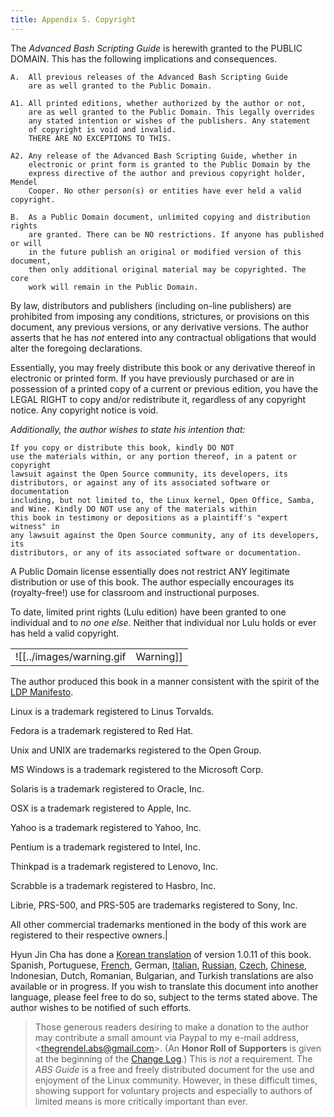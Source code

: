 ```yaml
---
title: Appendix S. Copyright
---
```



The _Advanced Bash Scripting Guide_ is herewith granted to the PUBLIC DOMAIN. This has the following implications and consequences.

```
A.  All previous releases of the Advanced Bash Scripting Guide
    are as well granted to the Public Domain.

A1. All printed editions, whether authorized by the author or not,
    are as well granted to the Public Domain. This legally overrides
    any stated intention or wishes of the publishers. Any statement
    of copyright is void and invalid.
    THERE ARE NO EXCEPTIONS TO THIS.

A2. Any release of the Advanced Bash Scripting Guide, whether in
    electronic or print form is granted to the Public Domain by the
    express directive of the author and previous copyright holder, Mendel
    Cooper. No other person(s) or entities have ever held a valid copyright.

B.  As a Public Domain document, unlimited copying and distribution rights
    are granted. There can be NO restrictions. If anyone has published or will
    in the future publish an original or modified version of this document,
    then only additional original material may be copyrighted. The core
    work will remain in the Public Domain.
```

By law, distributors and publishers (including on-line publishers) are prohibited from imposing any conditions, strictures, or provisions on this document, any previous versions, or any derivative versions. The author asserts that he has _not_ entered into any contractual obligations that would alter the foregoing declarations.

Essentially, you may freely distribute this book or any derivative thereof in electronic or printed form. If you have previously purchased or are in possession of a printed copy of a current or previous edition, you have the LEGAL RIGHT to copy and/or redistribute it, regardless of any copyright notice. Any copyright notice is void.

_Additionally, the author wishes to state his intention that:_

```
If you copy or distribute this book, kindly DO NOT
use the materials within, or any portion thereof, in a patent or copyright
lawsuit against the Open Source community, its developers, its
distributors, or against any of its associated software or documentation
including, but not limited to, the Linux kernel, Open Office, Samba,
and Wine. Kindly DO NOT use any of the materials within
this book in testimony or depositions as a plaintiff's "expert witness" in
any lawsuit against the Open Source community, any of its developers, its
distributors, or any of its associated software or documentation.
```

A Public Domain license essentially does not restrict ANY legitimate distribution or use of this book. The author especially encourages its (royalty-free!) use for classroom and instructional purposes.

To date, limited print rights (Lulu edition) have been granted to one individual and to _no one else_. Neither that individual nor Lulu holds or ever has held a valid copyright.

|   |   |
|---|---|
|![[../images/warning.gif|Warning]]|It has come to the attention of the author that _unauthorized_ electronic and print editions of this book are being sold commercially on itunes®, _amazon.com_ and elsewhere. These are illegal and pirated editions produced without the author's permission, and readers of this book are strongly urged not to purchase them. In fact, these pirated editions are now legal, but necessarily fall into the Public Domain, and any copyright notices contained within them are invalid and void.|

The author produced this book in a manner consistent with the spirit of the [LDP Manifesto](http://www.tldp.org/manifesto.html).

Linux is a trademark registered to Linus Torvalds.

Fedora is a trademark registered to Red Hat.

Unix and UNIX are trademarks registered to the Open Group.

MS Windows is a trademark registered to the Microsoft Corp.

Solaris is a trademark registered to Oracle, Inc.

OSX is a trademark registered to Apple, Inc.

Yahoo is a trademark registered to Yahoo, Inc.

Pentium is a trademark registered to Intel, Inc.

Thinkpad is a trademark registered to Lenovo, Inc.

Scrabble is a trademark registered to Hasbro, Inc.

Librie, PRS-500, and PRS-505 are trademarks registered to Sony, Inc.

All other commercial trademarks mentioned in the body of this work are registered to their respective owners.|

Hyun Jin Cha has done a [Korean translation](http://kldp.org/HOWTO/html/Adv-Bash-Scr-HOWTO/index.html) of version 1.0.11 of this book. Spanish, Portuguese, [French](http://abs.traduc.org/), German, [Italian](http://it.tldp.org/guide/abs/index.html), [Russian](http://gazette.linux.ru.net/rus/articles/index-abs-guide.html), [Czech](http://premekvihan.net/bash), [Chinese](http://www.linuxsir.org/bbs/showthread.php?t=256887), Indonesian, Dutch, Romanian, Bulgarian, and Turkish translations are also available or in progress. If you wish to translate this document into another language, please feel free to do so, subject to the terms stated above. The author wishes to be notified of such efforts.

> Those generous readers desiring to make a donation to the author may contribute a small amount via Paypal to my e-mail address, \<[thegrendel.abs@gmail.com](mailto:thegrendel.abs@gmail.com)>. (An **Honor Roll of Supporters** is given at the beginning of the [Change Log](http://bash.deta.in/Change.log).) This is _not_ a requirement. The _ABS Guide_ is a free and freely distributed document for the use and enjoyment of the Linux community. However, in these difficult times, showing support for voluntary projects and especially to authors of limited means is more critically important than ever.
